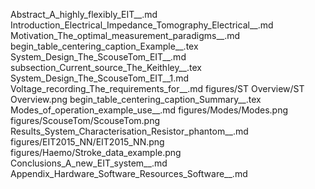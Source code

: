 Abstract_A_highly_flexibly_EIT__.md
Introduction_Electrical_Impedance_Tomography_Electrical__.md
Motivation_The_optimal_measurement_paradigms__.md
begin_table_centering_caption_Example__.tex
System_Design_The_ScouseTom_EIT__.md
subsection_Current_source_The_Keithley__.tex
System_Design_The_ScouseTom_EIT__1.md
Voltage_recording_The_requirements_for__.md
figures/ST Overview/ST Overview.png
begin_table_centering_caption_Summary__.tex
Modes_of_operation_example_use__.md
figures/Modes/Modes.png
figures/ScouseTom/ScouseTom.png
Results_System_Characterisation_Resistor_phantom__.md
figures/EIT2015_NN/EIT2015_NN.png
figures/Haemo/Stroke_data_example.png
Conclusions_A_new_EIT_system__.md
Appendix_Hardware_Software_Resources_Software__.md